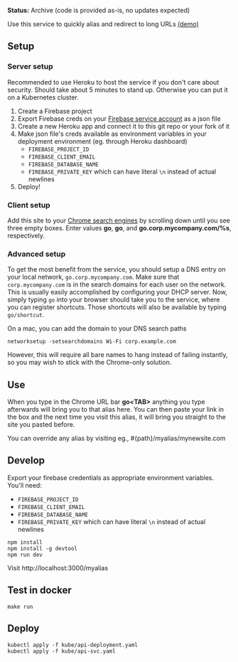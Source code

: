 **Status:** Archive (code is provided as-is, no updates expected)

Use this service to quickly alias and redirect to long URLs [(demo)](https://gonode-demo.herokuapp.com)

## Setup
### Server setup
Recommended to use Heroku to host the service if you don't care about security. Should take about 5 minutes to stand up. Otherwise you can put it on a Kubernetes cluster.
1. Create a Firebase project
1. Export Firebase creds on your [Firebase service account](https://console.developers.google.com/iam-admin/serviceaccounts/) as a json file
1. Create a new Heroku app and connect it to this git repo or your fork of it
1. Make json file's creds available as environment variables in your deployment environment (eg. through Heroku dashboard)
    * `FIREBASE_PROJECT_ID`
    * `FIREBASE_CLIENT_EMAIL`
    * `FIREBASE_DATABASE_NAME`
    * `FIREBASE_PRIVATE_KEY` which can have literal `\n` instead of actual newlines
1. Deploy!

### Client setup
Add this site to your <a href="chrome://settings/searchEngines">Chrome search engines</a> by scrolling down until you see three empty boxes. Enter values <b>go</b>, <b>go</b>, and <b>go.corp.mycompany.com/%s</b>, respectively.

### Advanced setup
To get the most benefit from the service, you should setup a DNS entry
on your local network, `go.corp.mycompany.com`. Make sure that
`corp.mycompany.com` is in the search domains for each user on the
network. This is usually easily accomplished by configuring your DHCP
server. Now, simply typing `go` into your browser should take you to
the service, where you can register shortcuts. Those
shortcuts will also be available by typing `go/shortcut`.

On a mac, you can add the domain to your DNS search paths
```
networksetup -setsearchdomains Wi-Fi corp.example.com
```
However, this will require all bare names to hang instead of failing instantly, so you may wish to stick with the Chrome-only solution.

## Use
When you type in the Chrome URL bar <b>go&lt;TAB&gt;</b> anything you type afterwards will bring you to that alias here.
You can then paste your link in the box and the next time you visit this alias, it will bring you straight to the site you pasted before.

You can override any alias by visiting eg., #{path}/myalias/mynewsite.com

## Develop
Export your firebase credentials as appropriate environment variables. You'll need:
* `FIREBASE_PROJECT_ID`
* `FIREBASE_CLIENT_EMAIL`
* `FIREBASE_DATABASE_NAME`
* `FIREBASE_PRIVATE_KEY` which can have literal `\n` instead of actual newlines

```
npm install
npm install -g devtool
npm run dev
```

Visit http://localhost:3000/myalias

## Test in docker
```
make run
```

## Deploy
```
kubectl apply -f kube/api-deployment.yaml
kubectl apply -f kube/api-svc.yaml
```
